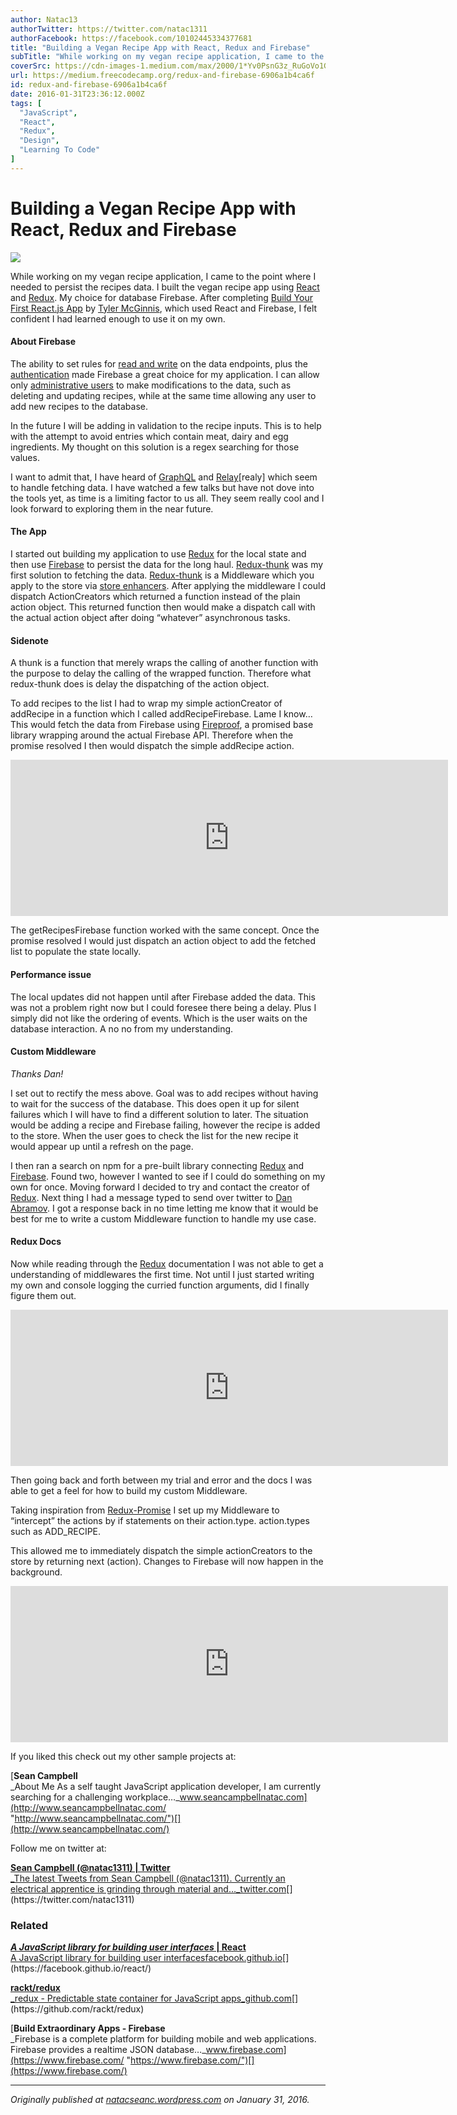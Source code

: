```yaml
---
author: Natac13
authorTwitter: https://twitter.com/natac1311
authorFacebook: https://facebook.com/10102445334377681
title: "Building a Vegan Recipe App with React, Redux and Firebase"
subTitle: "While working on my vegan recipe application, I came to the point where I needed to persist the recipes data. I built the vegan recipe ap..."
coverSrc: https://cdn-images-1.medium.com/max/2000/1*Yv0PsnG3z_RuGoVo1GPcOw.png
url: https://medium.freecodecamp.org/redux-and-firebase-6906a1b4ca6f
id: redux-and-firebase-6906a1b4ca6f
date: 2016-01-31T23:36:12.000Z
tags: [
  "JavaScript",
  "React",
  "Redux",
  "Design",
  "Learning To Code"
]
---
```

# Building a Vegan Recipe App with React, Redux and Firebase







![](https://cdn-images-1.medium.com/max/2000/1*Yv0PsnG3z_RuGoVo1GPcOw.png)







While working on my vegan recipe application, I came to the point where I needed to persist the recipes data. I built the vegan recipe app using [React](https://facebook.github.io/react/%22) and [Redux](https://redux.js.org/%22). My choice for database Firebase. After completing [Build Your First React.js App](https://egghead.io/series/build-your-first-react-js-application) by [Tyler McGinnis](https://medium.com/@tylermcginnis), which used React and Firebase, I felt confident I had learned enough to use it on my own.

#### About Firebase

The ability to set rules for [read and write](https://www.firebase.com/docs/security/guide/securing-data.html#section-types) on the data endpoints, plus the [authentication](https://www.firebase.com/docs/web/guide/user-auth.html#section-providers) made Firebase a great choice for my application. I can allow only [administrative users](https://www.firebase.com/docs/security/guide/user-security.html#section-variable) to make modifications to the data, such as deleting and updating recipes, while at the same time allowing any user to add new recipes to the database.

In the future I will be adding in validation to the recipe inputs. This is to help with the attempt to avoid entries which contain meat, dairy and egg ingredients. My thought on this solution is a regex searching for those values.

I want to admit that, I have heard of [GraphQL](https://graphql.org/%22) and [Relay](https://facebook.github.io/relay/%22)[realy] which seem to handle fetching data. I have watched a few talks but have not dove into the tools yet, as time is a limiting factor to us all. They seem really cool and I look forward to exploring them in the near future.

#### The App

I started out building my application to use [Redux](https://redux.js.org/%22) for the local state and then use [Firebase](https://www.firebase.com/%22) to persist the data for the long haul. [Redux-thunk](https://github.com/gaearon/redux-thunk%22) was my first solution to fetching the data. [Redux-thunk](https://github.com/gaearon/redux-thunk%22) is a Middleware which you apply to the store via [store enhancers](https://github.com/rackt/redux/blob/master/src/applyMiddleware.js). After applying the middleware I could dispatch ActionCreators which returned a function instead of the plain action object. This returned function then would make a dispatch call with the actual action object after doing “whatever” asynchronous tasks.

#### Sidenote

A thunk is a function that merely wraps the calling of another function with the purpose to delay the calling of the wrapped function. Therefore what redux-thunk does is delay the dispatching of the action object.

To add recipes to the list I had to wrap my simple actionCreator of addRecipe in a function which I called addRecipeFirebase. Lame I know… This would fetch the data from Firebase using [Fireproof](https://github.com/casetext/fireproof), a promised base library wrapping around the actual Firebase API. Therefore when the promise resolved I then would dispatch the simple addRecipe action.





<iframe width="700" height="250" src="https://medium.freecodecamp.org/media/34cdcb1adf73a87264a17d7de86d53b7?postId=6906a1b4ca6f" data-media-id="34cdcb1adf73a87264a17d7de86d53b7" allowfullscreen="" frameborder="0"></iframe>





The getRecipesFirebase function worked with the same concept. Once the promise resolved I would just dispatch an action object to add the fetched list to populate the state locally.

#### Performance issue

The local updates did not happen until after Firebase added the data. This was not a problem right now but I could foresee there being a delay. Plus I simply did not like the ordering of events. Which is the user waits on the database interaction. A no no from my understanding.

#### Custom Middleware

_Thanks Dan!_

I set out to rectify the mess above. Goal was to add recipes without having to wait for the success of the database. This does open it up for silent failures which I will have to find a different solution to later. The situation would be adding a recipe and Firebase failing, however the recipe is added to the store. When the user goes to check the list for the new recipe it would appear up until a refresh on the page.

I then ran a search on npm for a pre-built library connecting [Redux](https://redux.js.org/%22) and [Firebase](https://www.firebase.com/%22). Found two, however I wanted to see if I could do something on my own for once. Moving forward I decided to try and contact the creator of [Redux](https://redux.js.org/%22). Next thing I had a message typed to send over twitter to [Dan Abramov](https://medium.com/@dan_abramov). I got a response back in no time letting me know that it would be best for me to write a custom Middleware function to handle my use case.

#### Redux Docs

Now while reading through the [Redux](https://redux.js.org/%22) documentation I was not able to get a understanding of middlewares the first time. Not until I just started writing my own and console logging the curried function arguments, did I finally figure them out.





<iframe width="700" height="250" src="https://medium.freecodecamp.org/media/edbba385780891506d7db9a618c40d53?postId=6906a1b4ca6f" data-media-id="edbba385780891506d7db9a618c40d53" allowfullscreen="" frameborder="0"></iframe>





Then going back and forth between my trial and error and the docs I was able to get a feel for how to build my custom Middleware.

Taking inspiration from [Redux-Promise](https://github.com/acdlite/redux-promise%22) I set up my Middleware to “intercept” the actions by if statements on their action.type. action.types such as ADD_RECIPE.

This allowed me to immediately dispatch the simple actionCreators to the store by returning next (action). Changes to Firebase will now happen in the background.





<iframe width="700" height="250" src="https://medium.freecodecamp.org/media/d0079c763271477064660cb4162b553e?postId=6906a1b4ca6f" data-media-id="d0079c763271477064660cb4162b553e" allowfullscreen="" frameborder="0"></iframe>





If you liked this check out my other sample projects at:

[**Sean Campbell**  
_About Me As a self taught JavaScript application developer, I am currently searching for a challenging workplace…_www.seancampbellnatac.com](http://www.seancampbellnatac.com/ "http://www.seancampbellnatac.com/")[](http://www.seancampbellnatac.com/)

Follow me on twitter at:

[**Sean Campbell (@natac1311) | Twitter**  
_The latest Tweets from Sean Campbell (@natac1311). Currently an electrical apprentice is grinding through material and…_twitter.com](https://twitter.com/natac1311 "https://twitter.com/natac1311")[](https://twitter.com/natac1311)

### Related

[**_A JavaScript library for building user interfaces_ | React**  
A JavaScript library for building user interfacesfacebook.github.io](https://facebook.github.io/react/ "https://facebook.github.io/react/")[](https://facebook.github.io/react/)

[**rackt/redux**  
_redux - Predictable state container for JavaScript apps_github.com](https://github.com/rackt/redux "https://github.com/rackt/redux")[](https://github.com/rackt/redux)

[**Build Extraordinary Apps - Firebase**  
_Firebase is a complete platform for building mobile and web applications. Firebase provides a realtime JSON database…_www.firebase.com](https://www.firebase.com/ "https://www.firebase.com/")[](https://www.firebase.com/)











* * *







_Originally published at_ [_natacseanc.wordpress.com_](https://natacseanc.wordpress.com/2016/01/31/redux-and-firebase/) _on January 31, 2016._








